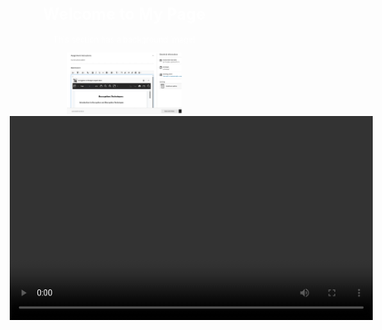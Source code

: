 <div style="background-image: url('Screenshot 2024-10-25 223555.png'); 
            background-size: cover; 
            padding: 50px; 
            text-align: center; 
            color: white;">

# Welcome to My Page

This section has a background image! 

<img src="Screenshot 2024-10-25 223555.png" alt="Description of the image" style="width:50%; height:auto;">
<video width="640" height="360" controls>
    <source src="WhatsApp Video 2024-12-08 at 15.41.51_60e961ff.mp4" type="video/mp4">>
</video>


</div>
